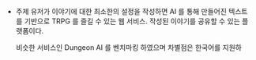 
* 주제
	유저가 이야기에 대한 최소한의 설정을 작성하면 AI 를 통해 만들어진 텍스트를 기반으로 TRPG 를 즐길 수 있는 웹 서비스. 
	작성된 이야기를 공유할 수 있는 플랫폼이다. 
	
	비슷한 서비스인 Dungeon AI 를 벤치마킹 하였으며 차별점은 한국어를 지원하
